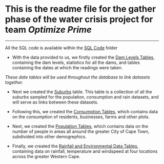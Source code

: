 # This is the readme file for the gather phase of the water crisis project for team *Optimize Prime*
___
All the SQL code is available within the [SQL Code](https://github.com/brandries/Cape_Town_Watercrisis_OptimizePrime/tree/master/Gather/SQL_code) folder

+ With the data provided to us, we firstly created the [Dam Levels Tables](https://github.com/brandries/Cape_Town_Watercrisis_OptimizePrime/blob/master/Gather/Gather_dam_levels.md), 
containing the dam levels, statistics for all the dams, and tables containing the dates at which the readings were taken.

*These date tables will be used throughout the database to link datasets together.*

+ Next we created the [Suburbs](https://github.com/brandries/Cape_Town_Watercrisis_OptimizePrime/blob/master/Gather/Gather_new_suburbs.md)
table. This table is a collection of all the suburbs sampled for the population, consumption and rain datasets, and will
serve as links between these datasets.

+ Following this, we created the [Consumption Tables](https://github.com/brandries/Cape_Town_Watercrisis_OptimizePrime/blob/master/Gather/consumption_manipulation.md), 
which contains data on the consumption of residents, businesses, farms and other plots. 

+ Next, we created the [Population Tables](https://github.com/brandries/Cape_Town_Watercrisis_OptimizePrime/blob/master/Gather/population_manipulation.md), 
which contains data on the number of people in areas all around the greater City of Cape Town, subdivided into other demogrephics.

+ Finally, we created the [Rainfall and Environmental Data Tables](https://github.com/brandries/Cape_Town_Watercrisis_OptimizePrime/blob/master/Gather/rain_manipulation.md),
containing data on rainfall, temperature and windspeed at four locations across the greater Western Cape. 
